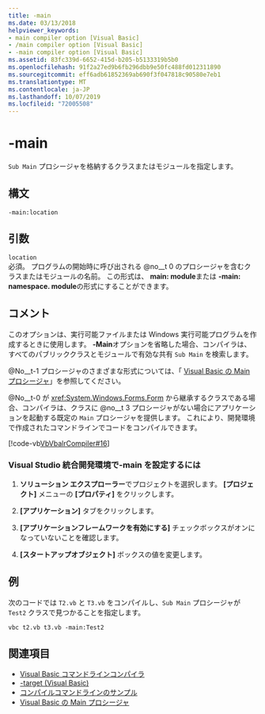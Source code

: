 ```yaml
---
title: -main
ms.date: 03/13/2018
helpviewer_keywords:
- main compiler option [Visual Basic]
- /main compiler option [Visual Basic]
- -main compiler option [Visual Basic]
ms.assetid: 83fc339d-6652-415d-b205-b5133319b5b0
ms.openlocfilehash: 91f2a27ed9b6fb296dbb9e50fc488fd012311890
ms.sourcegitcommit: eff6adb61852369ab690f3f047818c90580e7eb1
ms.translationtype: MT
ms.contentlocale: ja-JP
ms.lasthandoff: 10/07/2019
ms.locfileid: "72005508"
---
```

# <a name="-main"></a>-main
`Sub Main` プロシージャを格納するクラスまたはモジュールを指定します。  
  
## <a name="syntax"></a>構文  
  
```console  
-main:location  
```  
  
## <a name="arguments"></a>引数  
 `location`  
 必須。 プログラムの開始時に呼び出される @no__t 0 のプロシージャを含むクラスまたはモジュールの名前。 この形式は、 **main: module**または **-main: namespace. module**の形式にすることができます。  
  
## <a name="remarks"></a>コメント  
 このオプションは、実行可能ファイルまたは Windows 実行可能プログラムを作成するときに使用します。 **-Main**オプションを省略した場合、コンパイラは、すべてのパブリッククラスとモジュールで有効な共有 `Sub Main` を検索します。  
  
 @No__t-1 プロシージャのさまざまな形式については、「 [Visual Basic の Main プロシージャ](../../../visual-basic/programming-guide/program-structure/main-procedure.md)」を参照してください。  
  
 @No__t-0 が <xref:System.Windows.Forms.Form> から継承するクラスである場合、コンパイラは、クラスに @no__t 3 プロシージャがない場合にアプリケーションを起動する既定の `Main` プロシージャを提供します。 これにより、開発環境で作成されたコマンドラインでコードをコンパイルできます。  
  
 [!code-vb[VbVbalrCompiler#16](~/samples/snippets/visualbasic/VS_Snippets_VBCSharp/VbVbalrCompiler/VB/Class1.vb#16)]  
  
### <a name="to-set--main-in-the-visual-studio-integrated-development-environment"></a>Visual Studio 統合開発環境で-main を設定するには  
  
1. **ソリューション エクスプローラー**でプロジェクトを選択します。 **[プロジェクト]** メニューの **[プロパティ]** をクリックします。  
  
2. **[アプリケーション]** タブをクリックします。  
  
3. **[アプリケーションフレームワークを有効にする]** チェックボックスがオンになっていないことを確認します。  
  
4. **[スタートアップオブジェクト]** ボックスの値を変更します。  
  
## <a name="example"></a>例  
 次のコードでは `T2.vb` と `T3.vb` をコンパイルし、`Sub Main` プロシージャが `Test2` クラスで見つかることを指定します。  
  
```console
vbc t2.vb t3.vb -main:Test2  
```  
  
## <a name="see-also"></a>関連項目

- [Visual Basic コマンドラインコンパイラ](../../../visual-basic/reference/command-line-compiler/index.md)
- [-target (Visual Basic)](../../../visual-basic/reference/command-line-compiler/target.md)
- [コンパイルコマンドラインのサンプル](../../../visual-basic/reference/command-line-compiler/sample-compilation-command-lines.md)
- [Visual Basic の Main プロシージャ](../../../visual-basic/programming-guide/program-structure/main-procedure.md)
